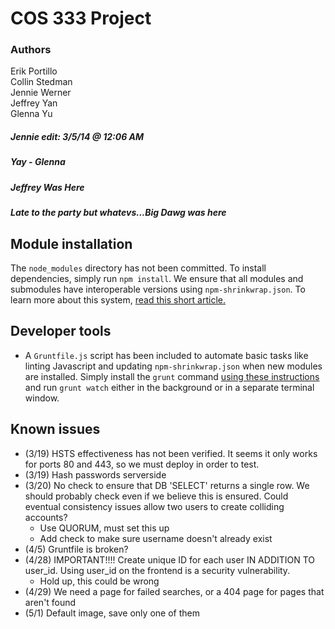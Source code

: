 COS 333 Project
===============

### Authors
Erik Portillo  
Collin Stedman  
Jennie Werner  
Jeffrey Yan  
Glenna Yu  

##### Jennie edit: 3/5/14 @ 12:06 AM
##### Yay - Glenna
##### Jeffrey Was Here
##### Late to the party but whatevs...Big Dawg was here

## Module installation
The `node_modules` directory has not been committed. To install dependencies, simply run `npm install`. We ensure that all modules and submodules have interoperable versions using `npm-shrinkwrap.json`. To learn more about this system, [read this short article.](http://blog.nodejs.org/2012/02/27/managing-node-js-dependencies-with-shrinkwrap/)
  
## Developer tools
* A `Gruntfile.js` script has been included to automate basic tasks like linting Javascript and updating `npm-shrinkwrap.json` when new modules are installed. Simply install the `grunt` command [using these instructions](http://gruntjs.com/getting-started#installing-the-cli) and run `grunt watch` either in the background or in a separate terminal window.

## Known issues
* (3/19) HSTS effectiveness has not been verified. It seems it only works for ports 80 and 443, so we must deploy in order to test.
* (3/19) Hash passwords serverside
* (3/20) No check to ensure that DB 'SELECT' returns a single row. We should probably check even if we believe this is ensured. Could eventual consistency issues allow two users to create colliding accounts?
  * Use QUORUM, must set this up
  * Add check to make sure username doesn't already exist
* (4/5) Gruntfile is broken?
* (4/28) IMPORTANT!!!! Create unique ID for each user IN ADDITION TO user_id. Using user_id on the frontend is a security vulnerability.
  * Hold up, this could be wrong
* (4/29) We need a page for failed searches, or a 404 page for pages that aren't found
* (5/1) Default image, save only one of them
